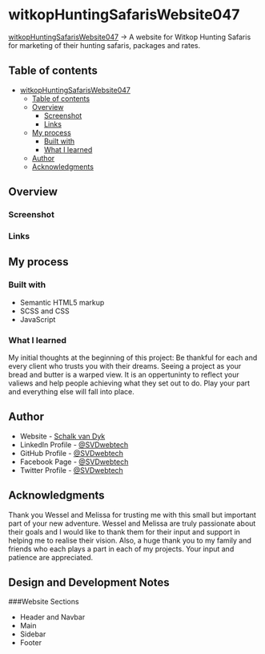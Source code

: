 # witkopHuntingSafarisWebsite047

[witkopHuntingSafarisWebsite047](https://svdwebtech.github.io/witkopHuntingSafaris047/) &rarr; A website for Witkop Hunting Safaris for marketing of their hunting safaris, packages and rates.

## Table of contents

- [witkopHuntingSafarisWebsite047](#witkopHuntingSafaris047)
  - [Table of contents](#table-of-contents)
  - [Overview](#overview)
    - [Screenshot](#screenshot)
    - [Links](#links)
  - [My process](#my-process)
    - [Built with](#built-with)
    - [What I learned](#what-i-learned)
  - [Author](#author)
  - [Acknowledgments](#acknowledgments)

## Overview

### Screenshot

<!-- ![](./img/backgroundImages/ScreenShotProteaPharmacy041.jpg) -->

### Links

<!-- - Live Site URL: [(https://svdwebtech.github.io/proteaPharmacy041/)](https://svdwebtech.github.io/proteaPharmacy041/) -->

## My process

### Built with

- Semantic HTML5 markup
- SCSS and CSS
- JavaScript

### What I learned

My initial thoughts at the beginning of this project: Be thankful for each and every client who trusts you with their dreams.  Seeing a project as your bread and butter is a warped view.  It is an oppertuninty to reflect your valiews and help people achieving what they set out to do. Play your part and everything else will fall into place.

## Author

- Website - [Schalk van Dyk](https://www.schalkvandyk.com)
- LinkedIn Profile - [@SVDwebtech](https://www.linkedin.com/in/SVDwebtech/)
- GitHub Profile - [@SVDwebtech](https://github.com/SVDwebtech/)
- Facebook Page - [@SVDwebtech](https://web.facebook.com/SVDwebtech/)
- Twitter Profile - [@SVDwebtech](https://twitter.com/SVDwebtech/)

## Acknowledgments

Thank you Wessel and Melissa for trusting me with this small but important part of your new adventure.  Wessel and Melissa are truly passionate about their goals and I would like to thank them for their input and support in helping me to realise their vision.  Also, a huge thank you to my family and friends who each plays a part in each of my projects.  Your input and patience are appreciated. 

## Design and Development Notes

###Website Sections

  - Header and Navbar
  - Main
  - Sidebar
  - Footer